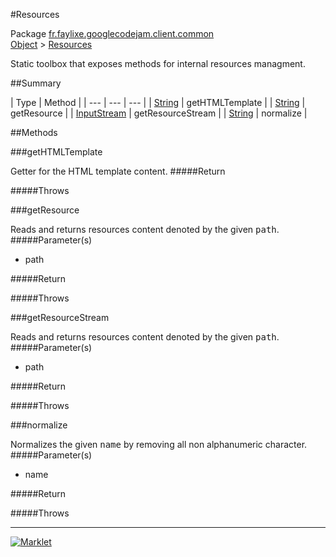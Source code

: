 #Resources

Package [fr.faylixe.googlecodejam.client.common](README.md)<br>
[Object](../../../../java/langObject.md) > [Resources](Resources.md)

<p>Static toolbox that exposes methods for internal resources managment.</p>

##Summary


| Type | Method |
| --- | --- | --- |
| [String](../../../../java/langString.md) | getHTMLTemplate |
| [String](../../../../java/langString.md) | getResource |
| [InputStream](../../../../java/ioInputStream.md) | getResourceStream |
| [String](../../../../java/langString.md) | normalize |

##Methods

###getHTMLTemplate


Getter for the HTML template content.
#####Return


#####Throws


###getResource


Reads and returns resources content denoted by the
 given <tt>path</tt>.
#####Parameter(s)


* path

#####Return


#####Throws


###getResourceStream


Reads and returns resources content denoted by the
 given <tt>path</tt>.
#####Parameter(s)


* path

#####Return


#####Throws


###normalize


Normalizes the given <tt>name</tt> by removing
 all non alphanumeric character.
#####Parameter(s)


* name

#####Return


#####Throws


---
[![Marklet](https://img.shields.io/badge/Generated%20by-Marklet-green.svg)](https://github.com/Faylixe/marklet)